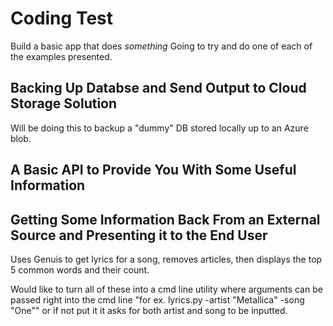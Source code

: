 # Coding Test 

Build a basic app that does _something_
Going to try and do one of each of the examples presented.

## Backing Up Databse and Send Output to Cloud Storage Solution

Will be doing this to backup a "dummy" DB stored locally up to an Azure blob. 

## A Basic API to Provide You With Some Useful Information

## Getting Some Information Back From an External Source and Presenting it to the End User

Uses Genuis to get lyrics for a song, removes articles, then displays the top 5 common words and their count.

Would like to turn all of these into a cmd line utility where arguments can be passed right into the cmd line "for ex. lyrics.py -artist "Metallica" -song "One"" or if not put it it asks for both artist
and song to be inputted.  